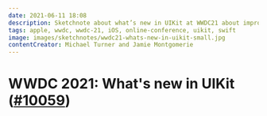 ```yaml
---
date: 2021-06-11 18:08
description: Sketchnote about what’s new in UIKit at WWDC21 about improvements in productivity, UI refinements, performance, API Enhancements and security and privacy changes. My favorite changes are new half height sheets, new UIButton API and the system location button for one-time access to locations.
tags: apple, wwdc, wwdc-21, iOS, online-conference, uikit, swift
image: images/sketchnotes/wwdc21-whats-new-in-uikit-small.jpg
contentCreator: Michael Turner and Jamie Montgomerie
---
```


# WWDC 2021: What's new in UIKit ([#10059](https://developer.apple.com/videos/play/wwdc2021/10059/))
